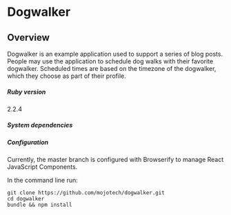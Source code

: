 # Dogwalker

## Overview
Dogwalker is an example application used to support a series of blog posts. People may use the application to schedule dog walks with their favorite dogwalker.  Scheduled times are based on the timezone of the dogwalker, which they choose as part of their profile.

##### Ruby version
2.2.4

##### System dependencies

##### Configuration
Currently, the master branch is configured with Browserify to manage React JavaScript Components.

In the command line run:
```
git clone https://github.com/mojotech/dogwalker.git
cd dogwalker
bundle && npm install
```

